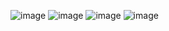 ![image](https://user-images.githubusercontent.com/125565336/235793883-5c5fc366-d8b9-46fc-bb30-58ed50cd1678.png)
![image](https://user-images.githubusercontent.com/125565336/235793959-a934a819-cc9b-4601-ab3e-b02bc45d8f59.png)
![image](https://user-images.githubusercontent.com/125565336/235794007-c7c6251f-d665-4cfc-9ec7-d29789d9cb43.png)
![image](https://user-images.githubusercontent.com/125565336/235794110-9e74f4ea-502b-45c4-bb10-a822c2af47dd.png)
